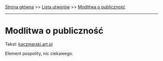 [Strona główna](../index.md) >> [Lista utworów](../list.md) >> [Modlitwa o publiczność](287.md)

---

# Modlitwa o publiczność

Tekst: [kaczmarski.art.pl](https://www.kaczmarski.art.pl/tworczosc/wiersze/modlitwa-o-publicznosc/)

Element pospolity, nic ciekawego.